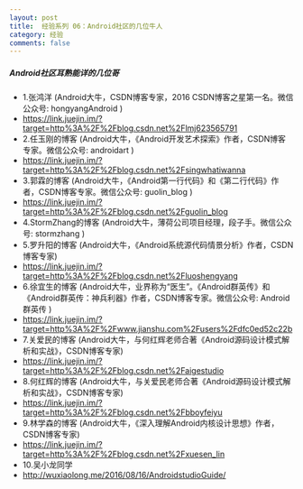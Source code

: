 ```yaml
---
layout: post
title:  经验系列 06：Android社区的几位牛人
category: 经验
comments: false
---
```

 

##### Android社区耳熟能详的几位哥

- 1.张鸿洋 (Android大牛，CSDN博客专家，2016 CSDN博客之星第一名。微信公众号: hongyangAndroid )
- <https://link.juejin.im/?target=http%3A%2F%2Fblog.csdn.net%2Flmj623565791>
- 2.任玉刚的博客 (Android大牛，《Android开发艺术探索》作者，CSDN博客专家。微信公众号: androidart )
- <https://link.juejin.im/?target=http%3A%2F%2Fblog.csdn.net%2Fsingwhatiwanna>
- 3.郭霖的博客 (Android大牛，《Android第一行代码》和《第二行代码》作者，CSDN博客专家。微信公众号: guolin_blog )
- <https://link.juejin.im/?target=http%3A%2F%2Fblog.csdn.net%2Fguolin_blog>
- 4.StormZhang的博客 (Android大牛，薄荷公司项目经理，段子手。微信公众号: stormzhang )
- 5.罗升阳的博客 (Android大牛，《Android系统源代码情景分析》作者，CSDN博客专家)
- <https://link.juejin.im/?target=http%3A%2F%2Fblog.csdn.net%2Fluoshengyang>
- 6.徐宜生的博客 (Android大牛，业界称为“医生”。《Android群英传》和《Android群英传：神兵利器》作者，CSDN博客专家。微信公众号: Android群英传 )
- <https://link.juejin.im/?target=http%3A%2F%2Fwww.jianshu.com%2Fusers%2Fdfc0ed52c22b>
- 7.关爱民的博客 (Android大牛，与何红辉老师合著《Android源码设计模式解析和实战》，CSDN博客专家)
- <https://link.juejin.im/?target=http%3A%2F%2Fblog.csdn.net%2Faigestudio>
- 8.何红辉的博客 (Android大牛，与关爱民老师合著《Android源码设计模式解析和实战》，CSDN博客专家)
- <https://link.juejin.im/?target=http%3A%2F%2Fblog.csdn.net%2Fbboyfeiyu>
- 9.林学森的博客 (Android大牛，《深入理解Android内核设计思想》作者，CSDN博客专家)
- <https://link.juejin.im/?target=http%3A%2F%2Fblog.csdn.net%2Fxuesen_lin>
- 10.吴小龙同学
- <http://wuxiaolong.me/2016/08/16/AndroidstudioGuide/>

 

 
 
 
 
 
 
 
 
 
 
 
 
 
 
 
 
 
 